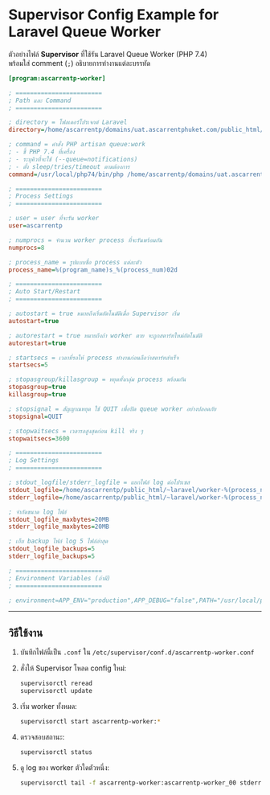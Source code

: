 # Supervisor Config Example for Laravel Queue Worker

ตัวอย่างไฟล์ **Supervisor** ที่ใช้รัน Laravel Queue Worker (PHP 7.4)\
พร้อมใส่ comment (`;`) อธิบายการทำงานแต่ละบรรทัด

``` ini
[program:ascarrentp-worker]

; ========================
; Path และ Command
; ========================

; directory = โฟลเดอร์โปรเจกต์ Laravel
directory=/home/ascarrentp/domains/uat.ascarrentphuket.com/public_html/~laravel

; command = คำสั่ง PHP artisan queue:work
; - ชี้ PHP 7.4 ที่เครื่อง
; - ระบุคิวที่จะใช้ (--queue=notifications)
; - ตั้ง sleep/tries/timeout ตามต้องการ
command=/usr/local/php74/bin/php /home/ascarrentp/domains/uat.ascarrentphuket.com/public_html/~laravel/artisan queue:work --queue=notifications --sleep=1 --tries=5 --timeout=120

; ========================
; Process Settings
; ========================

; user = user ที่จะรัน worker
user=ascarrentp

; numprocs = จำนวน worker process ที่จะรันพร้อมกัน
numprocs=8

; process_name = รูปแบบชื่อ process แต่ละตัว
process_name=%(program_name)s_%(process_num)02d

; ========================
; Auto Start/Restart
; ========================

; autostart = true หมายถึงเริ่มอัตโนมัติเมื่อ Supervisor เริ่ม
autostart=true

; autorestart = true หมายถึงถ้า worker ตาย จะถูกสตาร์ทใหม่อัตโนมัติ
autorestart=true

; startsecs = เวลาที่รอให้ process ทำงานก่อนถือว่าสตาร์ทสำเร็จ
startsecs=5

; stopasgroup/killasgroup = หยุดทั้งกลุ่ม process พร้อมกัน
stopasgroup=true
killasgroup=true

; stopsignal = สัญญาณหยุด ใช้ QUIT เพื่อปิด queue worker อย่างปลอดภัย
stopsignal=QUIT

; stopwaitsecs = เวลารอสูงสุดก่อน kill จริง ๆ
stopwaitsecs=3600

; ========================
; Log Settings
; ========================

; stdout_logfile/stderr_logfile = แยกไฟล์ log ต่อโปรเซส
stdout_logfile=/home/ascarrentp/public_html/~laravel/worker-%(process_num)02d-stdout.log
stderr_logfile=/home/ascarrentp/public_html/~laravel/worker-%(process_num)02d-stderr.log

; จำกัดขนาด log ไฟล์
stdout_logfile_maxbytes=20MB
stderr_logfile_maxbytes=20MB

; เก็บ backup ไฟล์ log 5 ไฟล์ล่าสุด
stdout_logfile_backups=5
stderr_logfile_backups=5

; ========================
; Environment Variables (ถ้ามี)
; ========================

; environment=APP_ENV="production",APP_DEBUG="false",PATH="/usr/local/php74/bin:/usr/local/bin:/usr/bin:/bin"
```

------------------------------------------------------------------------

## วิธีใช้งาน

1.  บันทึกไฟล์นี้เป็น `.conf` ใน
    `/etc/supervisor/conf.d/ascarrentp-worker.conf`

2.  สั่งให้ Supervisor โหลด config ใหม่:

    ``` bash
    supervisorctl reread
    supervisorctl update
    ```

3.  เริ่ม worker ทั้งหมด:

    ``` bash
    supervisorctl start ascarrentp-worker:*
    ```

4.  ตรวจสอบสถานะ:

    ``` bash
    supervisorctl status
    ```

5.  ดู log ของ worker ตัวใดตัวหนึ่ง:

    ``` bash
    supervisorctl tail -f ascarrentp-worker:ascarrentp-worker_00 stderr
    ```

